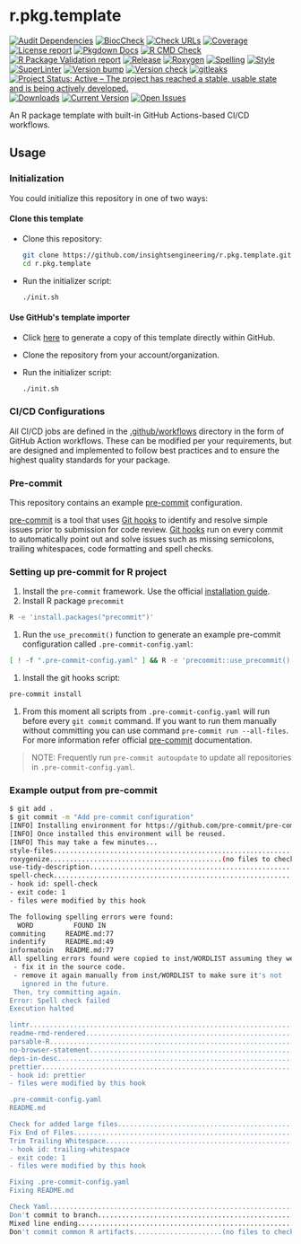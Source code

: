 # r.pkg.template

[![Audit Dependencies](https://github.com/insightsengineering/r.pkg.template/actions/workflows/audit.yaml/badge.svg)](https://github.com/insightsengineering/r.pkg.template/actions/workflows/audit.yaml)
[![BiocCheck](https://github.com/insightsengineering/r.pkg.template/actions/workflows/bioccheck.yaml/badge.svg)](https://github.com/insightsengineering/r.pkg.template/actions/workflows/bioccheck.yaml)
[![Check URLs](https://github.com/insightsengineering/r.pkg.template/actions/workflows/links.yaml/badge.svg)](https://github.com/insightsengineering/r.pkg.template/actions/workflows/links.yaml)
[![Coverage](https://github.com/insightsengineering/r.pkg.template/actions/workflows/test-coverage.yaml/badge.svg)](https://github.com/insightsengineering/r.pkg.template/actions/workflows/test-coverage.yaml)
[![License report](https://github.com/insightsengineering/r.pkg.template/actions/workflows/licenses.yaml/badge.svg)](https://github.com/insightsengineering/r.pkg.template/actions/workflows/licenses.yaml)
[![Pkgdown Docs](https://github.com/insightsengineering/r.pkg.template/actions/workflows/pkgdown.yaml/badge.svg)](https://github.com/insightsengineering/r.pkg.template/actions/workflows/pkgdown.yaml)
[![R CMD Check](https://github.com/insightsengineering/r.pkg.template/actions/workflows/build-check-install.yaml/badge.svg)](https://github.com/insightsengineering/r.pkg.template/actions/workflows/build-check-install.yaml)
[![R Package Validation report](https://github.com/insightsengineering/r.pkg.template/actions/workflows/validation.yaml/badge.svg)](https://github.com/insightsengineering/r.pkg.template/actions/workflows/validation.yaml)
[![Release](https://github.com/insightsengineering/r.pkg.template/actions/workflows/release.yaml/badge.svg)](https://github.com/insightsengineering/r.pkg.template/actions/workflows/release.yaml)
[![Roxygen](https://github.com/insightsengineering/r.pkg.template/actions/workflows/roxygen.yaml/badge.svg)](https://github.com/insightsengineering/r.pkg.template/actions/workflows/roxygen.yaml)
[![Spelling](https://github.com/insightsengineering/r.pkg.template/actions/workflows/spelling.yaml/badge.svg)](https://github.com/insightsengineering/r.pkg.template/actions/workflows/spelling.yaml)
[![Style](https://github.com/insightsengineering/r.pkg.template/actions/workflows/style.yaml/badge.svg)](https://github.com/insightsengineering/r.pkg.template/actions/workflows/style.yaml)
[![SuperLinter](https://github.com/insightsengineering/r.pkg.template/actions/workflows/linter.yaml/badge.svg)](https://github.com/insightsengineering/r.pkg.template/actions/workflows/linter.yaml)
[![Version bump](https://github.com/insightsengineering/r.pkg.template/actions/workflows/version-bump.yaml/badge.svg)](https://github.com/insightsengineering/r.pkg.template/actions/workflows/version-bump.yaml)
[![Version check](https://github.com/insightsengineering/r.pkg.template/actions/workflows/version.yaml/badge.svg)](https://github.com/insightsengineering/r.pkg.template/actions/workflows/version.yaml)
[![gitleaks](https://github.com/insightsengineering/r.pkg.template/actions/workflows/gitleaks.yaml/badge.svg)](https://github.com/insightsengineering/r.pkg.template/actions/workflows/gitleaks.yaml)
[![Project Status: Active – The project has reached a stable, usable state and is being actively developed.](https://www.repostatus.org/badges/latest/active.svg)](https://www.repostatus.org/#active)
[![Downloads](https://img.shields.io/github/downloads/insightsengineering/r.pkg.template/latest/total)](https://tooomm.github.io/github-release-stats/?username=insightsengineering&repository=r.pkg.template)
[![Current Version](https://img.shields.io/github/r-package/v/insightsengineering/r.pkg.template/main?color=purple&label=Version@main)](https://github.com/insightsengineering/r.pkg.template/tree/main)
[![Open Issues](https://img.shields.io/github/issues-raw/insightsengineering/r.pkg.template?color=red&label=Open%20Issues)](https://github.com/insightsengineering/r.pkg.template/issues?q=is%3Aissue+is%3Aopen+sort%3Aupdated-desc)

<!-- links -->

[pre-commit]: https://pre-commit.com
[pre-commit installation]: https://pre-commit.com/#installation
[git hooks]: https://git-scm.com/book/en/v2/Customizing-Git-Git-Hooks

An R package template with built-in GitHub Actions-based CI/CD workflows.

## Usage

### Initialization

You could initialize this repository in one of two ways:

#### Clone this template

- Clone this repository:

  ```bash
  git clone https://github.com/insightsengineering/r.pkg.template.git
  cd r.pkg.template
  ```

- Run the initializer script:

  ```bash
  ./init.sh
  ```

#### Use GitHub's template importer

- Click [here](https://github.com/insightsengineering/r.pkg.template/generate) to generate a copy of this template directly within GitHub.

- Clone the repository from your account/organization.

- Run the initializer script:

  ```bash
  ./init.sh
  ```

### CI/CD Configurations

All CI/CD jobs are defined in the [.github/workflows](./.github/workflows) directory in the form of GitHub Action workflows. These can be modified per your requirements, but are designed and implemented to follow best practices and to ensure the highest quality standards for your package.

### Pre-commit

This repository contains an example [pre-commit] configuration.

[pre-commit] is a tool that uses [Git hooks] to identify and resolve simple issues prior to submission for code review.
[Git hooks] run on every commit to automatically point out and solve issues such as missing semicolons, trailing whitespaces,
code formatting and spell checks.

### Setting up pre-commit for R project

1. Install the `pre-commit` framework. Use the official [installation guide][pre-commit installation].
2. Install R package `precommit`

```sh
R -e 'install.packages("precommit")'
```

1. Run the `use_precommit()` function to generate an example pre-commit configuration called `.pre-commit-config.yaml`:

```sh
[ ! -f ".pre-commit-config.yaml" ] && R -e 'precommit::use_precommit()'
```

1. Install the git hooks script:

```sh
pre-commit install
```

1. From this moment all scripts from `.pre-commit-config.yaml` will run before every `git commit`
   command. If you want to run them manually without committing you can use command
   `pre-commit run --all-files`. For more information refer official [pre-commit] documentation.

> NOTE:
> Frequently run `pre-commit autoupdate` to update all repositories
> in `.pre-commit-config.yaml`.

### Example output from pre-commit

```sh
$ git add .
$ git commit -m "Add pre-commit configuration"
[INFO] Installing environment for https://github.com/pre-commit/pre-commit-hooks.
[INFO] Once installed this environment will be reused.
[INFO] This may take a few minutes...
style-files..............................................................Passed
roxygenize...........................................(no files to check)Skipped
use-tidy-description.....................................................Passed
spell-check..............................................................Failed
- hook id: spell-check
- exit code: 1
- files were modified by this hook

The following spelling errors were found:
  WORD          FOUND IN
commiting     README.md:77
indentify     README.md:49
informatoin   README.md:77
All spelling errors found were copied to inst/WORDLIST assuming they were not spelling errors and will be ignored in the future. Please  review the above list and for each word that is an actual typo:
 - fix it in the source code.
 - remove it again manually from inst/WORDLIST to make sure it's not
   ignored in the future.
 Then, try committing again.
Error: Spell check failed
Execution halted

lintr....................................................................Passed
readme-rmd-rendered......................................................Passed
parsable-R...............................................................Passed
no-browser-statement.....................................................Passed
deps-in-desc.............................................................Passed
prettier.................................................................Failed
- hook id: prettier
- files were modified by this hook

.pre-commit-config.yaml
README.md

Check for added large files..............................................Passed
Fix End of Files.........................................................Passed
Trim Trailing Whitespace.................................................Failed
- hook id: trailing-whitespace
- exit code: 1
- files were modified by this hook

Fixing .pre-commit-config.yaml
Fixing README.md

Check Yaml...............................................................Passed
Don't commit to branch...................................................Passed
Mixed line ending........................................................Passed
Don't commit common R artifacts......................(no files to check)Skipped
```

